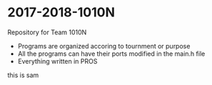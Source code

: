# 2017-2018-1010N
Repository for Team 1010N

- Programs are organized accoring to tournment or purpose
- All the programs can have their ports modified in the main.h file
- Everything written in PROS


this is sam

